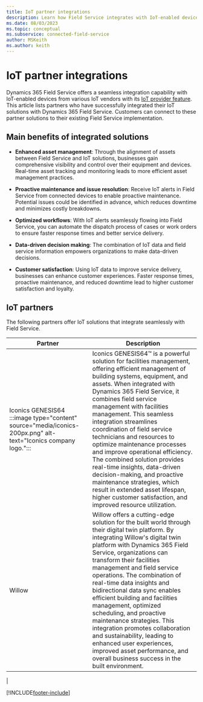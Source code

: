 ```yaml
---
title: IoT partner integrations
description: Learn how Field Service integrates with IoT-enabled devices from IoT vendors to extend functionality and enhance field service operations.
ms.date: 08/03/2023
ms.topic: conceptual
ms.subservice: connected-field-service
author: MSKeith
ms.author: keith
---
```


# IoT partner integrations

Dynamics 365 Field Service offers a seamless integration capability with IoT-enabled devices from various IoT vendors with its [IoT provider feature](cfs-custom-iot-provider.md). This article lists partners who have successfully integrated their IoT solutions with Dynamics 365 Field Service. Customers can connect to these partner solutions to their existing Field Service implementation.

## Main benefits of integrated solutions

- **Enhanced asset management**: Through the alignment of assets between Field Service and IoT solutions, businesses gain comprehensive visibility and control over their equipment and devices. Real-time asset tracking and monitoring leads to more efficient asset management practices.

- **Proactive maintenance and issue resolution**: Receive IoT alerts in Field Service from connected devices to enable proactive maintenance. Potential issues could be identified in advance, which reduces downtime and minimizes costly breakdowns.

- **Optimized workflows**: With IoT alerts seamlessly flowing into Field Service, you can automate the dispatch process of cases or work orders to ensure faster response times and better service delivery.

- **Data-driven decision making**: The combination of IoT data and field service information empowers organizations to make data-driven decisions.

- **Customer satisfaction**: Using IoT data to improve service delivery, businesses can enhance customer experiences. Faster response times, proactive maintenance, and reduced downtime lead to higher customer satisfaction and loyalty.

## IoT partners

The following partners offer IoT solutions that integrate seamlessly with Field Service.

|Partner  |Description  |
|---------|---------|
| Iconics GENESIS64 <br> :::image type="content" source="media/iconics-200px.png" alt-text="Iconics company logo."::: |  Iconics GENESIS64™ is a powerful solution for facilities management, offering efficient management of building systems, equipment, and assets. When integrated with Dynamics 365 Field Service, it combines field service management with facilities management. This seamless integration streamlines coordination of field service technicians and resources to optimize maintenance processes and improve operational efficiency. The combined solution provides real-time insights, data-driven decision-making, and proactive maintenance strategies, which result in extended asset lifespan, higher customer satisfaction, and improved resource utilization. |
|Willow <br>     | Willow offers a cutting-edge solution for the built world through their digital twin platform. By integrating Willow's digital twin platform with Dynamics 365 Field Service, organizations can transform their facilities management and field service operations. The combination of real-time data insights and bidirectional data sync enables efficient building and facilities management, optimized scheduling, and proactive maintenance strategies. This integration promotes collaboration and sustainability, leading to enhanced user experiences, improved asset performance, and overall business success in the built environment.
   |

[!INCLUDE[footer-include](../includes/footer-banner.md)]

